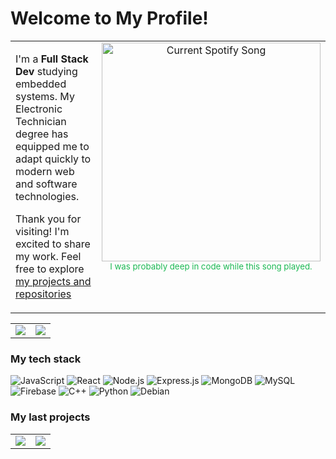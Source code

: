 # Welcome to My Profile!

<table>
  <tr>
    <td valign="top" width="565">
      <p>I'm a <Strong> Full Stack Dev </Strong> studying embedded systems. My Electronic Technician degree has equipped me to adapt quickly to modern web and software technologies.


</p>
      <p>Thank you for visiting! I'm excited to share my work. Feel free to explore <a href="https://github.com/facumruiz?tab=repositories">my projects and repositories</a></p>
    </td>
    <td valign="top" width="325">
<div align="center">
  <a href="https://facundoruizdev.pythonanywhere.com/link">
    <img src="https://facundoruizdev.pythonanywhere.com/?theme=dark" alt="Current Spotify Song" width="350">
  </a>
</div>
      <div align="center">
          <sub style="color: #1DB954;">I was probably deep in code while this song played.</sub>
      </div>
    </td>
  </tr>
</table>

<table>
  <tr>
    <td valign="top">
      <a href="https://github.com/anuraghazra/github-readme-stats">
        <img src="https://github-readme-stats.vercel.app/api?username=facumruiz&show_icons=true&theme=transparent&title_color=ffffff&card_width=400&hide_border=true" />
      </a>
    </td>
    <td valign="top">
      <a href="https://github.com/anuraghazra/github-readme-stats">
        <img src="https://github-readme-stats.vercel.app/api/top-langs/?username=facumruiz&layout=compact&theme=transparent&title_color=ffffff&card_width=400&hide_border=true" />
      </a>
    </td>
  </tr>
</table>

### My tech stack
![JavaScript](https://img.shields.io/badge/-JavaScript-eed718?style=flat&logo=javascript&logoColor=ffffff)
![React](https://img.shields.io/badge/-React-000000?style=flat&logo=react&logoColor=00c8ff)
![Node.js](https://img.shields.io/badge/-Node.js-3C873A?style=flat&logo=Node.js&logoColor=white)
![Express.js](https://img.shields.io/badge/-Express.js-787878?style=flat)
![MongoDB](https://img.shields.io/badge/-MongoDB-4DB33D?style=flat&logo=mongodb&logoColor=FFFFFF)
![MySQL](https://img.shields.io/badge/-MySQL-F29111?style=flat&logo=mysql&logoColor=FFFFFF)
![Firebase](https://img.shields.io/badge/-Firebase-FFA611?style=flat&logo=firebase&logoColor=FFFFFF)
![C++](https://img.shields.io/badge/-C%20&%20C++-659ad2?style=flat&logo=c%2B%2B&logoColor=ffffff)
![Python](https://img.shields.io/badge/-Python-black?style=flat&logo=python&logoColor=white)
![Debian](https://img.shields.io/badge/-Debian-A81D33?style=flat&logo=debian&logoColor=white)


### My last projects
<table>
  <tr>
    <td valign="top">
      <a href="https://github.com/facumruiz/nodejs-api">
        <img src="https://github-readme-stats.vercel.app/api/pin/?username=facumruiz&repo=nodejs-api&theme=transparent&title_color=ffffff&card_width=400&hide_border=true" />
      </a>
    </td>
    <td valign="top">
      <a href="https://github.com/facumruiz/ESP-RC522">
        <img src="https://github-readme-stats.vercel.app/api/pin/?username=facumruiz&repo=ESP-RC522&theme=transparent&title_color=ffffff&card_width=400&hide_border=true" />
      </a>
    </td>
  </tr>
</table>
